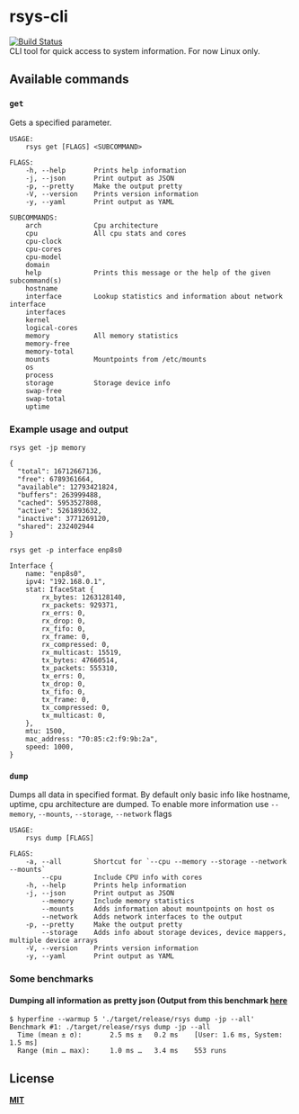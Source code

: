 # rsys-cli
[![Build Status](https://travis-ci.com/wojciechkepka/rsys-cli.svg?branch=master)](https://travis-ci.com/wojciechkepka/rsys-cli)  
CLI tool for quick access to system information. For now Linux only.

## Available commands
### `get`
Gets a specified parameter.
```
USAGE:
    rsys get [FLAGS] <SUBCOMMAND>

FLAGS:
    -h, --help       Prints help information
    -j, --json       Print output as JSON
    -p, --pretty     Make the output pretty
    -V, --version    Prints version information
    -y, --yaml       Print output as YAML

SUBCOMMANDS:
    arch             Cpu architecture
    cpu              All cpu stats and cores
    cpu-clock
    cpu-cores
    cpu-model
    domain
    help             Prints this message or the help of the given subcommand(s)
    hostname
    interface        Lookup statistics and information about network interface
    interfaces
    kernel
    logical-cores
    memory           All memory statistics
    memory-free
    memory-total
    mounts           Mountpoints from /etc/mounts
    os
    process
    storage          Storage device info
    swap-free
    swap-total
    uptime
```
### Example usage and output
`rsys get -jp memory`  
```
{
  "total": 16712667136,
  "free": 6789361664,
  "available": 12793421824,
  "buffers": 263999488,
  "cached": 5953527808,
  "active": 5261893632,
  "inactive": 3771269120,
  "shared": 232402944
}
```
`rsys get -p interface enp8s0`  
```
Interface {
    name: "enp8s0",
    ipv4: "192.168.0.1",
    stat: IfaceStat {
        rx_bytes: 1263128140,
        rx_packets: 929371,
        rx_errs: 0,
        rx_drop: 0,
        rx_fifo: 0,
        rx_frame: 0,
        rx_compressed: 0,
        rx_multicast: 15519,
        tx_bytes: 47660514,
        tx_packets: 555310,
        tx_errs: 0,
        tx_drop: 0,
        tx_fifo: 0,
        tx_frame: 0,
        tx_compressed: 0,
        tx_multicast: 0,
    },
    mtu: 1500,
    mac_address: "70:85:c2:f9:9b:2a",
    speed: 1000,
}
```
### `dump`
Dumps all data in specified format. By default only basic info like
hostname, uptime, cpu architecture are dumped. To enable more information
use `--memory`, `--mounts`, `--storage`, `--network` flags
```
USAGE:
    rsys dump [FLAGS]

FLAGS:
    -a, --all        Shortcut for `--cpu --memory --storage --network --mounts`
        --cpu        Include CPU info with cores
    -h, --help       Prints help information
    -j, --json       Print output as JSON
        --memory     Include memory statistics
        --mounts     Adds information about mountpoints on host os
        --network    Adds network interfaces to the output
    -p, --pretty     Make the output pretty
        --storage    Adds info about storage devices, device mappers, multiple device arrays
    -V, --version    Prints version information
    -y, --yaml       Print output as YAML
```
### Some benchmarks
#### Dumping all information as pretty json (Output from this benchmark [here](https://github.com/wojciechkepka/rsys-cli/blob/master/example_output/dump)
```
$ hyperfine --warmup 5 './target/release/rsys dump -jp --all'
Benchmark #1: ./target/release/rsys dump -jp --all
  Time (mean ± σ):       2.5 ms ±   0.2 ms    [User: 1.6 ms, System: 1.5 ms]
  Range (min … max):     1.0 ms …   3.4 ms    553 runs
```



## License
[**MIT**](https://github.com/wojciechkepka/rsys-cli/blob/master/LICENSE)
